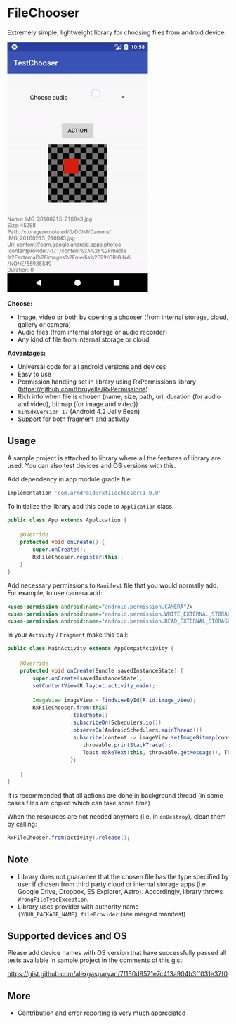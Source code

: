 # FileChooser

Extremely simple, lightweight library for choosing files from android device. 

![image](https://raw.githubusercontent.com/alexgasparyan/rxfilechooser/master/sample.gif)  


**Choose:**
* Image, video or both by opening a chooser (from internal storage, cloud, gallery or camera)
* Audio files (from internal storage or audio recorder)
* Any kind of file from internal storage or cloud

**Advantages:**
* Universal code for all android versions and devices
* Easy to use
* Permission handling set in library using RxPermissions library (https://github.com/tbruyelle/RxPermissions)
* Rich info when file is chosen (name, size, path, uri, duration (for audio and video), bitmap (for image and video))
* `minSdkVersion 17` (Android 4.2 Jelly Bean)
* Support for both fragment and activity


## Usage ##

A sample project is attached to library where all the features of library are used. You can also test devices and OS versions with this.

Add dependency in app module gradle file:

```gradle
implementation 'com.armdroid:rxfilechooser:1.0.0'
```

To initialize the library add this code to `Application` class.
```java
public class App extends Application {

    @Override
    protected void onCreate() {
        super.onCreate();
        RxFileChooser.register(this);
    }
}
```

Add necessary permissions to `Manifest` file that you would normally add. For example, to use camera add:

```xml
<uses-permission android:name="android.permission.CAMERA"/>
<uses-permission android:name="android.permission.WRITE_EXTERNAL_STORAGE"/>
<uses-permission android:name="android.permission.READ_EXTERNAL_STORAGE"/>
```

In your `Activity` / `Fragment` make this call:
```java
public class MainActivity extends AppCompatActivity {
    
    @Override
    protected void onCreate(Bundle savedInstanceState) {
        super.onCreate(savedInstanceState);
        setContentView(R.layout.activity_main);
        
        ImageView imageView = findViewById(R.id.image_view);
        RxFileChooser.from(this)
                    .takePhoto()
                    .subscribeOn(Schedulers.io())
                    .observeOn(AndroidSchedulers.mainThread())
                    .subscribe(content -> imageView.setImageBitmap(content.getImage())), throwable ->{
                        throwable.printStackTrace();
                        Toast.makeText(this, throwable.getMessage(), Toast.LENGTH_LONG).show();
                    };

    }
}
```
It is recommended that all actions are done in background thread (in some cases files are copied which can take some time)

When the resources are not needed anymore (i.e. in `onDestroy`), clean them by calling:

```java
RxFileChooser.from(activity).release();
```


## Note ##
* Library does not guarantee that the chosen file has the type specified by user if chosen from third party cloud or internal storage apps (i.e. Google Drive, Dropbox, ES Explorer, Astro). Accordingly, library throws `WrongFileTypeException`.
* Library uses provider with authority name `{YOUR_PACKAGE_NAME}.fileProvider` (see merged manifest)

## Supported devices and OS
Please add device names with OS version that have successfully passed all tests available in sample project in the comments of this gist:

https://gist.github.com/alexgasparyan/7f130d9571e7c413a904b3ff031e37f0

## More ##
* Contribution and error reporting is very much appreciated
